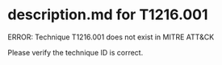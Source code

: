 # description.md for T1216.001

ERROR: Technique T1216.001 does not exist in MITRE ATT&CK

Please verify the technique ID is correct.